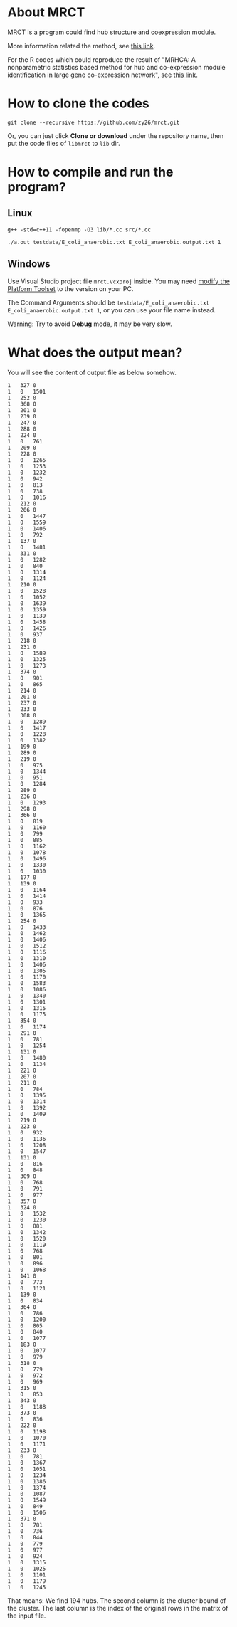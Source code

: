 # About MRCT

MRCT is a program could find hub structure and coexpression module.

More information related the method, see [this link](https://github.com/zy26/MRHCA).
 
For the R codes which could reproduce the result of "MRHCA: A nonparametric statistics based method for hub and co-expression module identification in large gene co-expression network", see [this link](https://github.com/zy26/MRHCA-R).

# How  to clone the codes

```
git clone --recursive https://github.com/zy26/mrct.git
```

Or, you can just click **Clone or download** under the repository name, then put the code files of ```libmrct``` to ```lib``` dir.

# How to compile and run the program?

## Linux

```
g++ -std=c++11 -fopenmp -O3 lib/*.cc src/*.cc
```

```
./a.out testdata/E_coli_anaerobic.txt E_coli_anaerobic.output.txt 1
```

## Windows

Use Visual Studio project file ```mrct.vcxproj``` inside. You may need [modify the Platform Toolset](https://docs.microsoft.com/cpp/build/how-to-modify-the-target-framework-and-platform-toolset) to the version on your PC. 

The Command Arguments should be ```testdata/E_coli_anaerobic.txt E_coli_anaerobic.output.txt 1```, or you can use your file name instead.

Warning: Try to avoid **Debug** mode, it may be very slow.

# What does the output mean?

You will see the content of output file as below somehow.

```
1	327	0
1	0	1501
1	252	0
1	368	0
1	201	0
1	239	0
1	247	0
1	288	0
1	224	0
1	0	761
1	209	0
1	228	0
1	0	1265
1	0	1253
1	0	1232
1	0	942
1	0	813
1	0	738
1	0	1016
1	212	0
1	206	0
1	0	1447
1	0	1559
1	0	1406
1	0	792
1	137	0
1	0	1481
1	331	0
1	0	1282
1	0	840
1	0	1314
1	0	1124
1	210	0
1	0	1528
1	0	1052
1	0	1639
1	0	1359
1	0	1139
1	0	1458
1	0	1426
1	0	937
1	218	0
1	231	0
1	0	1589
1	0	1325
1	0	1273
1	374	0
1	0	901
1	0	865
1	214	0
1	201	0
1	237	0
1	233	0
1	308	0
1	0	1289
1	0	1417
1	0	1228
1	0	1382
1	199	0
1	289	0
1	219	0
1	0	975
1	0	1344
1	0	951
1	0	1284
1	289	0
1	236	0
1	0	1293
1	298	0
1	366	0
1	0	819
1	0	1160
1	0	799
1	0	885
1	0	1162
1	0	1078
1	0	1496
1	0	1330
1	0	1030
1	177	0
1	139	0
1	0	1164
1	0	1414
1	0	933
1	0	876
1	0	1365
1	254	0
1	0	1433
1	0	1462
1	0	1406
1	0	1512
1	0	1116
1	0	1310
1	0	1406
1	0	1305
1	0	1170
1	0	1583
1	0	1086
1	0	1340
1	0	1301
1	0	1315
1	0	1175
1	354	0
1	0	1174
1	291	0
1	0	781
1	0	1254
1	131	0
1	0	1480
1	0	1134
1	221	0
1	207	0
1	211	0
1	0	784
1	0	1395
1	0	1314
1	0	1392
1	0	1409
1	219	0
1	223	0
1	0	932
1	0	1136
1	0	1208
1	0	1547
1	131	0
1	0	816
1	0	848
1	309	0
1	0	768
1	0	791
1	0	977
1	357	0
1	324	0
1	0	1532
1	0	1230
1	0	881
1	0	1342
1	0	1520
1	0	1119
1	0	768
1	0	801
1	0	896
1	0	1068
1	141	0
1	0	773
1	0	1121
1	139	0
1	0	834
1	364	0
1	0	786
1	0	1200
1	0	805
1	0	840
1	0	1077
1	183	0
1	0	1077
1	0	979
1	318	0
1	0	779
1	0	972
1	0	969
1	315	0
1	0	853
1	343	0
1	0	1188
1	373	0
1	0	836
1	222	0
1	0	1198
1	0	1070
1	0	1171
1	233	0
1	0	781
1	0	1367
1	0	1051
1	0	1234
1	0	1386
1	0	1374
1	0	1087
1	0	1549
1	0	849
1	0	1506
1	371	0
1	0	781
1	0	736
1	0	844
1	0	779
1	0	977
1	0	924
1	0	1315
1	0	1025
1	0	1101
1	0	1179
1	0	1245
```

That means: We find 194 hubs. The second column is the cluster bound of the cluster. The last column is the index of the original rows in the matrix of the input file. 
